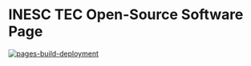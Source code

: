 # INESC TEC Open-Source Software Page

[![pages-build-deployment](https://github.com/INESCTEC/INESCTEC.github.io/actions/workflows/pages/pages-build-deployment/badge.svg)](https://github.com/INESCTEC/INESCTEC.github.io/actions/workflows/pages/pages-build-deployment)